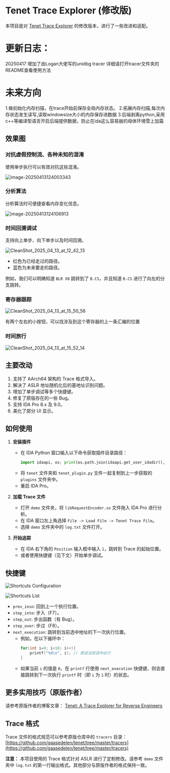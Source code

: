 # Tenet Trace Explorer (修改版)

本项目是对 [Tenet Trace Explorer](https://github.com/gaasedelen/tenet) 的修改版本，进行了一些改进和适配。
# 更新日志：
20250417 增加了由Logan大佬写的unidbg tracer 详细请打开tracer文件夹的README查看使用方法
# 未来方向
1.做初始化内存扫描，在trace开始前保存全局内存状态。
2.拓展内存扫描,每次内存状态发生读写,读取windowsize大小的内存保存进数据
3.后端剥离python,采用c++等编译型语言开启后端提供数据，防止在ida这么容易崩的母体环境雪上加霜

## 效果图

### 对抗虚假控制流、各种未知的混淆

使用单步执行可以有效对抗这些混淆。

![image-20250413124003343](https://qiude1tuchuang.oss-cn-beijing.aliyuncs.com/blog/202504131554975.png)

### 分析算法

分析算法时可便捷查看内存变化信息。

![image-20250413124106913](https://qiude1tuchuang.oss-cn-beijing.aliyuncs.com/blog/202504131554993.png)

### 时间回溯调试

支持向上单步、向下单步以及时间回溯。

![CleanShot_2025_04_13_at_12_42_13](https://qiude1tuchuang.oss-cn-beijing.aliyuncs.com/blog/202504131554004.png)

*   红色为已经走过的路径。
*   蓝色为未来要走的路径。

例如，我们可以明确知道 `BLR X8` 跳转到了 `B.CS`，并且知道 `B.CS` 进行了向左的分支跳转。

### 寄存器跟踪

![CleanShot_2025_04_13_at_15_50_56](https://qiude1tuchuang.oss-cn-beijing.aliyuncs.com/blog/202504131554015.png)

有两个左右的小按钮，可以找涉及到这个寄存器的上一条汇编的位置

### 时间旅行

![CleanShot_2025_04_13_at_15_52_14](https://qiude1tuchuang.oss-cn-beijing.aliyuncs.com/blog/202504131554026.png)

## 主要改动

1.  支持了 AArch64 架构的 Trace 格式导入。
2.  解决了 ASLR 地址随机化后的基地址识别问题。
3.  增加了单步调试等多个快捷键。
4.  修复了原版存在的一些 Bug。
5.  支持 IDA Pro 8.x 及 9.0。
6.  美化了部分 UI 显示。

## 如何使用

1.  **安装插件**
    *   在 IDA Python 窗口输入以下命令获取插件目录路径：
        ```python
        import idaapi, os; print(os.path.join(idaapi.get_user_idadir(), "plugins"))
        ```
    *   将 `tenet` 文件夹和 `tenet_plugin.py` 文件一起复制到上一步获取的 `plugins` 文件夹中。
    *   重启 IDA Pro。

2.  **加载 Trace 文件**
    *   打开 `demo` 文件夹，将 `libRequestEncoder.so` 文件拖入 IDA Pro 进行分析。
    *   在 IDA 窗口左上角选择 `File -> Load File -> Tenet Trace File`。
    *   选择 `demo` 文件夹中的 `log.txt` 文件打开。

3.  **开始追踪**
    *   在 IDA 右下角的 `Position` 输入框中输入 `1`，跳转到 Trace 的起始位置。
    *   或者使用快捷键（见下文）开始单步调试。

## 快捷键

![Shortcuts Configuration](https://qiude1tuchuang.oss-cn-beijing.aliyuncs.com/blog/202504131554037.png)

![Shortcuts List](https://qiude1tuchuang.oss-cn-beijing.aliyuncs.com/blog/202504131554046.png)

*   `prev_insn`: 回到上一个执行位置。
*   `step_into`: 步入（F7）。
*   `step_out`: 步出函数（有 Bug）。
*   `step_over`: 步过（F8）。
*   `next_execution`: 跳转到当前选中地址的下一次执行位置。
    *   例如，在以下循环中：
        ```c
        for(int i=0; i<10; i++){
            printf("%d\n", i); // 假设当前选中此行
        }
        ```
    *   如果当前 `i` 的值是 `0`，在 `printf` 行使用 `next_execution` 快捷键，则会直接跳转到下一次执行 `printf` 时（即 `i` 为 `1` 时）的状态。

## 更多实用技巧（原版作者）

请参考原版作者的博客文章：
[Tenet: A Trace Explorer for Reverse Engineers](https://blog.ret2.io/2021/04/20/tenet-trace-explorer/)

## Trace 格式

Trace 文件的格式规范可以参考原版仓库中的 `tracers` 目录：
[https://github.com/gaasedelen/tenet/tree/master/tracers](https://github.com/gaasedelen/tenet/tree/master/tracers)

**注意：** 本项目使用的 Trace 格式针对 ASLR 进行了定制修改。请参考 `demo` 文件夹中 `log.txt` 的第一行输出格式。其他部分与原版作者的格式保持一致。

